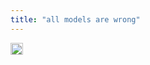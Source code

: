 ```yaml
---
title: "all models are wrong"
---
```



<img src='https://scrapbox.io/api/pages/nishio/en/icon' alt='en.icon' height="19.5"/>